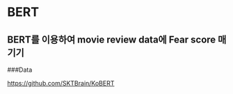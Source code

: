 # BERT

## BERT를 이용하여 movie review data에 Fear score 매기기

###Data

https://github.com/SKTBrain/KoBERT
